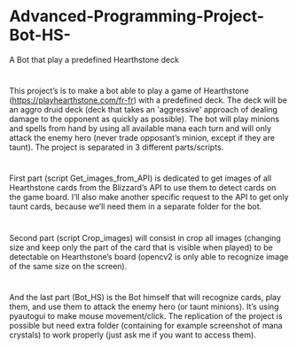 # Advanced-Programming-Project-Bot-HS-
A Bot that play a predefined Hearthstone deck

#
This project’s is to make a bot able to play a game of Hearthstone (https://playhearthstone.com/fr-fr) with a predefined deck. The deck will be an aggro druid deck (deck that takes an 'aggressive' approach of dealing damage to the opponent as quickly as possible). The bot will play minions and spells from hand by using all available mana each turn and will only attack the enemy hero (never trade opposant’s minion, except if they are taunt). 
The project is separated in 3 different parts/scripts. 

#
First part (script Get_images_from_API) is dedicated to get images of all Hearthstone cards from the Blizzard’s API to use them to detect cards on the game board. I’ll also make another specific request to the API to get only taunt cards, because we’ll need them in a separate folder for the bot.

#
Second part (script Crop_images) will consist in crop all images (changing size and keep only the part of the card that is visible when played) to be detectable on Hearthstone’s board (opencv2 is only able to recognize image of the same size on the screen).

#
And the last part (Bot_HS) is the Bot himself that will recognize cards, play them, and use them to attack the enemy hero (or taunt minions). It’s using pyautogui to make mouse movement/click.
The replication of the project is possible but need extra folder (containing for example screenshot of mana crystals) to work properly (just ask me if you want to access them). 

